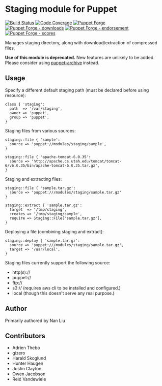 # Staging module for Puppet

[![Build Status](https://travis-ci.org/voxpupuli/puppet-staging.png?branch=master)](https://travis-ci.org/voxpupuli/puppet-staging)
[![Code Coverage](https://coveralls.io/repos/github/voxpupuli/puppet-staging/badge.svg?branch=master)](https://coveralls.io/github/voxpupuli/puppet-staging)
[![Puppet Forge](https://img.shields.io/puppetforge/v/puppet/staging.svg)](https://forge.puppetlabs.com/puppet/staging)
[![Puppet Forge - downloads](https://img.shields.io/puppetforge/dt/puppet/staging.svg)](https://forge.puppetlabs.com/puppet/staging)
[![Puppet Forge - endorsement](https://img.shields.io/puppetforge/e/puppet/staging.svg)](https://forge.puppetlabs.com/puppet/staging)
[![Puppet Forge - scores](https://img.shields.io/puppetforge/f/puppet/staging.svg)](https://forge.puppetlabs.com/puppet/staging)

Manages staging directory, along with download/extraction of compressed files.

**Use of this module is deprecated.**
New features are unlikely to be added.
Please consider using [puppet-archive](https://github.com/voxpupuli/puppet-archive#migrating-from-puppet-staging)
instead.

## Usage

Specify a different default staging path (must be declared before using resource):

```puppet
class { 'staging':
  path  => '/var/staging',
  owner => 'puppet',
  group => 'puppet',
}
```

Staging files from various sources:

```puppet
staging::file { 'sample':
  source => 'puppet://modules/staging/sample',
}

staging::file { 'apache-tomcat-6.0.35':
  source => 'http://apache.cs.utah.edu/tomcat/tomcat-6/v6.0.35/bin/apache-tomcat-6.0.35.tar.gz',
}
```

Staging and extracting files:

```puppet
staging::file { 'sample.tar.gz':
  source => 'puppet:///modules/staging/sample.tar.gz'
}

staging::extract { 'sample.tar.gz':
  target  => '/tmp/staging',
  creates => '/tmp/staging/sample',
  require => Staging::File['sample.tar.gz'],
}
```

Deploying a file (combining staging and extract):

```puppet
staging::deploy { 'sample.tar.gz':
  source => 'puppet:///modules/staging/sample.tar.gz',
  target => '/usr/local',
}
```

Staging files currently support the following source:

* http(s)://
* puppet://
* ftp://
* s3:// (requires aws cli to be installed and configured.)
* local (though this doesn't serve any real purpose.)

## Author

Primarily authored by Nan Liu

## Contributors

* Adrien Thebo
* gizero
* Harald Skoglund
* Hunter Haugen
* Justin Clayton
* Owen Jacobson
* Reid Vandewiele
